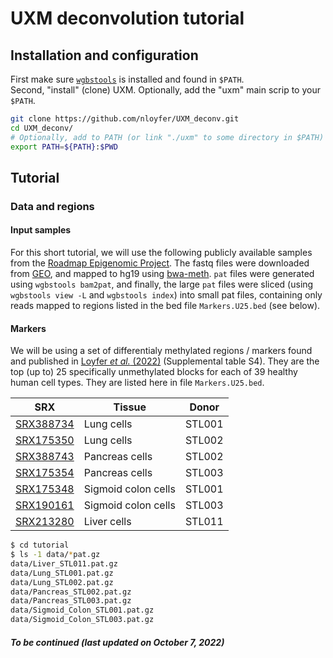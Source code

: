 # UXM deconvolution tutorial

## Installation and configuration
First make sure [`wgbstools`](https://github.com/nloyfer/wgbs_tools#installation) is installed and found in `$PATH`.<br>
Second, "install" (clone) UXM. Optionally, add the "uxm" main scrip to your `$PATH`.
```bash
git clone https://github.com/nloyfer/UXM_deconv.git
cd UXM_deconv/
# Optionally, add to PATH (or link "./uxm" to some directory in $PATH)
export PATH=${PATH}:$PWD
```

## Tutorial
### Data and regions
#### Input samples
For this short tutorial, we will use the following publicly available samples from the [Roadmap Epigenomic Project](https://www.nature.com/articles/nature14248). The fastq files were downloaded from [GEO](https://www.ncbi.nlm.nih.gov//geo/query/acc.cgi?acc=GSE16256), and mapped to hg19 using [bwa-meth](https://github.com/brentp/bwa-meth). `pat` files were generated using `wgbstools bam2pat`, and finally, the large `pat` files were sliced (using `wgbstools view -L` and `wgbstools index`) into small pat files, containing only reads mapped to regions listed in the bed file `Markers.U25.bed` (see below). 

#### Markers
We will be using a set of differentialy methylated regions / markers found and published in [Loyfer *et al.* (2022)](https://www.biorxiv.org/content/10.1101/2022.01.24.477547v1) (Supplemental table S4). They are the top (up to) 25 specifically unmethylated blocks for each of 39 healthy human cell types. They are listed here in file `Markers.U25.bed`.


| SRX  | Tissue  |  Donor |
|---|---|---|
| [SRX388734](https://www.ncbi.nlm.nih.gov/sra?term=SRX388734) |  Lung cells          | STL001
| [SRX175350](https://www.ncbi.nlm.nih.gov/sra?term=SRX175350) |  Lung cells          | STL002
| [SRX388743](https://www.ncbi.nlm.nih.gov/sra?term=SRX388743) |  Pancreas cells      | STL002
| [SRX175354](https://www.ncbi.nlm.nih.gov/sra?term=SRX175354) |  Pancreas cells      | STL003
| [SRX175348](https://www.ncbi.nlm.nih.gov/sra?term=SRX175348) |  Sigmoid colon cells | STL001
| [SRX190161](https://www.ncbi.nlm.nih.gov/sra?term=SRX190161) |  Sigmoid colon cells | STL003
| [SRX213280](https://www.ncbi.nlm.nih.gov/sra?term=SRX213280) |  Liver cells         | STL011

```bash
$ cd tutorial
$ ls -1 data/*pat.gz
data/Liver_STL011.pat.gz
data/Lung_STL001.pat.gz
data/Lung_STL002.pat.gz
data/Pancreas_STL002.pat.gz
data/Pancreas_STL003.pat.gz
data/Sigmoid_Colon_STL001.pat.gz
data/Sigmoid_Colon_STL003.pat.gz
```

##### To be continued (last updated on October 7, 2022)
